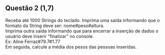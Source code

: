 ## Questão 2 (1,7)
Receba até 1000 Strings do teclado. Imprima uma saída informando que o formato da String deve ser: nome#peso#altura. \
Imprima outra saída informando que para encerrar a inserção de dados o usuário deve inserir “finalizar” no console. \
Ex: Aline Ferraz#79.7#1.77 \
Em seguida, calcule a média dos pesos das pessoas inseridas.
